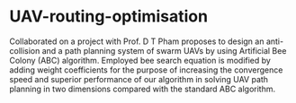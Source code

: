 # UAV-routing-optimisation
Collaborated on a project with Prof. D T Pham proposes to design an anti-collision and a path planning system of swarm UAVs by using Artificial Bee Colony (ABC) algorithm. Employed bee search equation is modified by adding weight coefficients for the purpose of increasing the convergence speed and superior performance of our algorithm in solving UAV path planning in two dimensions compared with the standard ABC algorithm.
